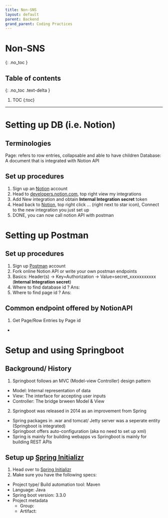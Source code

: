 ```yaml
---
title: Non-SNS
layout: default
parent: Backend 
grand_parent: Coding Practices
---
```


# Non-SNS
{: .no_toc }

## Table of contents
{: .no_toc .text-delta }

1. TOC
{:toc}

---

# Setting up DB (i.e. Notion)

## Terminologies
Page: refers to row entries, collapsable and able to have children
Database: A document that is integrated with Notion API

## Set up procedures
1. Sign up an [Notion](https://www.notion.so) account
2. Head to [developers.notion.com](https://developers.notion.com), top right view my integrations
3. Add New integration and obtain **Internal Integration secret** token
4. Head back to [Notion](https://www.notion.so), top right click ... (right next to star icon), Connect to the new integration you just set up
5. DONE, you can now call notion API with postman

# Setting up Postman

## Set up procedures
1. Sign up [Postman](https://www.postman.com/downloads/) account
2. Fork online Notion API or write your own postman endpoints
3. Basics: Header(s) -> Key=Authorization -> Value=secret_xxxxxxxxxxx (**Internal Integration secret**)
4. Where to find database id ? Ans: 
5. Where to find page id ? Ans:

## Common endpoint offered by NotionAPI
1. Get Page/Row Entries by Page id
- 

# Setup and using Springboot

## Background/ History
1. Springboot follows an MVC (Model-view Controller) design pattern
- Model: Internal representation of data
- View: The interface for accepting user inputs
- Controller: The bridge brween Model & View

2. Springboot was released in 2014 as an improvement from Spring
- Spring packages in .war and tomcat/ Jetty server was a seperate entity (Springboot is integrated)
- Springboot offers auto-configuration (aka no need to set up xml)
- Spring is mainly for building webapps vs Springboot is mainly for building REST APIs

## Setup up [Spring Initializr](https://start.spring.io)
1. Head over to [Spring Initializr](https://start.spring.io)
2. Make sure you have the following specs:
- Project type/ Build automation tool: Maven
- Language: Java
- Spring boot version: 3.3.0
- Project metadata
    - Group:
    - Artifact:
